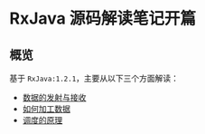 # RxJava 源码解读笔记开篇

## 概览

基于 `RxJava:1.2.1`，主要从以下三个方面解读：

- [数据的发射与接收](RxJava-source-reading-part1.md)
- [如何加工数据](RxJava-source-reading-part2.md)
- [调度的原理](RxJava-source-reading-part3.md)
